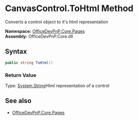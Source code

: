 # CanvasControl.ToHtml Method  
Converts a control object to it's html representation  

**Namespace:** [OfficeDevPnP.Core.Pages](OfficeDevPnP.Core.Pages.md)  
**Assembly:** OfficeDevPnP.Core.dll  
## Syntax
```C#
public string ToHtml()
```
### Return Value
Type: [System.String](System.String.md 
)Html representation of a control

## See also
- [OfficeDevPnP.Core.Pages](OfficeDevPnP.Core.Pages.md)
